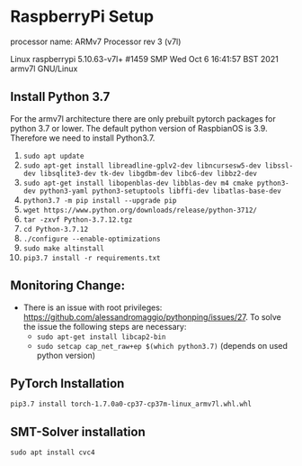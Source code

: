# RaspberryPi Setup

processor name: ARMv7 Processor rev 3 (v7l)

Linux raspberrypi 5.10.63-v7l+ #1459 SMP Wed Oct 6 16:41:57 BST 2021 armv7l GNU/Linux

## Install Python 3.7

For the armv7l architecture there are only prebuilt pytorch packages for python 3.7 or lower. The default python version
of RaspbianOS is 3.9. Therefore we need to install Python3.7.

1. `sudo apt update`
2. `sudo apt-get install libreadline-gplv2-dev libncursesw5-dev libssl-dev libsqlite3-dev tk-dev libgdbm-dev libc6-dev libbz2-dev`
3. `sudo apt-get install libopenblas-dev libblas-dev m4 cmake python3-dev python3-yaml python3-setuptools libffi-dev libatlas-base-dev`
4. `python3.7 -m pip install --upgrade pip`
5. `wget https://www.python.org/downloads/release/python-3712/`
6. `tar -zxvf Python-3.7.12.tgz`
7. `cd Python-3.7.12`
8. `./configure --enable-optimizations`
9. `sudo make altinstall`
10. `pip3.7 install -r requirements.txt`

## Monitoring Change:

* There is an issue with root privileges: https://github.com/alessandromaggio/pythonping/issues/27. To solve the issue
  the following steps are necessary:
  * `sudo apt-get install libcap2-bin`
  * `sudo setcap cap_net_raw+ep $(which python3.7)` (depends on used python version)

## PyTorch Installation

`pip3.7 install torch-1.7.0a0-cp37-cp37m-linux_armv7l.whl.whl`

## SMT-Solver installation

`sudo apt install cvc4`
